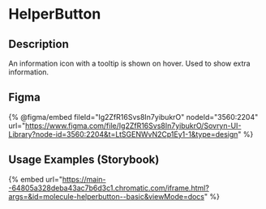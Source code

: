 # HelperButton

## Description

An information icon with a tooltip is shown on hover. Used to show extra information.

## Figma

{% @figma/embed fileId="Ig2ZfR16Svs8In7yibukrO" nodeId="3560:2204" url="https://www.figma.com/file/Ig2ZfR16Svs8In7yibukrO/Sovryn-UI-Library?node-id=3560:2204&t=LtSGENWvN2Cp1Ey1-1&type=design" %}

## Usage Examples (Storybook)

{% embed url="https://main--64805a328deba43ac7b6d3c1.chromatic.com/iframe.html?args=&id=molecule-helperbutton--basic&viewMode=docs" %}

